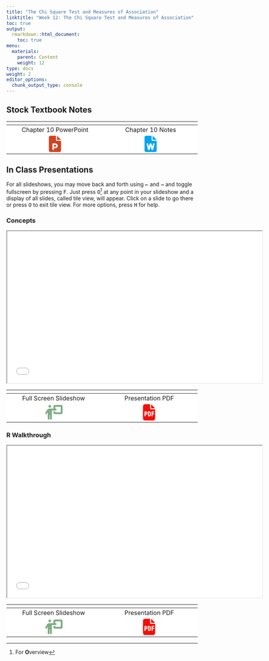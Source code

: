 ```yaml
---
title: "The Chi Square Test and Measures of Association"
linktitle: "Week 12: The Chi Square Test and Measures of Association"
toc: true
output:
  rmarkdown::html_document:
    toc: true
menu:
  materials:
    parent: Content
    weight: 12
type: docs
weight: 2
editor_options: 
  chunk_output_type: console
---
```

<script src="/rmarkdown-libs/kePrint/kePrint.js"></script>
<link href="/rmarkdown-libs/lightable/lightable.css" rel="stylesheet" />
<script src="/rmarkdown-libs/kePrint/kePrint.js"></script>
<link href="/rmarkdown-libs/lightable/lightable.css" rel="stylesheet" />
<script src="/rmarkdown-libs/kePrint/kePrint.js"></script>
<link href="/rmarkdown-libs/lightable/lightable.css" rel="stylesheet" />

<script>
function resizeIframe(obj) {
    obj.style.height = obj.contentWindow.document.body.scrollHeight + 'px';
  }
</script>

<style>
  .hvr-sweep-to-left {
    display: inline-block;
    vertical-align: middle;
    -webkit-transform: perspective(1px) translateZ(0);
    transform: perspective(1px) translateZ(0);
    box-shadow: 0 0 1px rgba(0, 0, 0, 0);
    position: relative;
    -webkit-transition-property: color;
    transition-property: color;
    -webkit-transition-duration: 0.25s;
    transition-duration: 0.25s;
  }

.hvr-sweep-to-left:before {
  content: "";
  position: absolute;
  z-index: -1;
  top: 0;
  left: 0;
  right: 0;
  bottom: 0;
  background: #761756;
    -webkit-transform: scaleX(0);
  transform: scaleX(0);
  -webkit-transform-origin: 100% 50%;
  transform-origin: 100% 50%;
  -webkit-transition-property: transform;
  transition-property: transform;
  -webkit-transition-duration: 0.3s;
  transition-duration: 0.3s;
  -webkit-transition-timing-function: ease-out;
  transition-timing-function: ease-out;
}

.hvr-sweep-to-left:hover, .hvr-sweep-to-left:focus, .hvr-sweep-to-left:active {
  color: white;
}

.hvr-sweep-to-left:hover:before, .hvr-sweep-to-left:focus:before, .hvr-sweep-to-left:active:before {
  -webkit-transform: scaleX(1);
  transform: scaleX(1);
}

table > tbody > tr:hover > td, table > tbody > tr:hover > th {
  background-color: #ffffff;
}
</style>



## Stock Textbook Notes



<center>
<table class="table" style="width: auto !important; margin-left: auto; margin-right: auto;">
 <thead>
  <tr>
   <th style="text-align:center;">  </th>
   <th style="text-align:center;">  </th>
  </tr>
 </thead>
<tbody>
  <tr>
   <td style="text-align:center;width: 20em; background-color: #ffffff !important;vertical-align: middle !important;"> Chapter 10 PowerPoint </td>
   <td style="text-align:center;width: 20em; background-color: #ffffff !important;vertical-align: middle !important;"> Chapter 10 Notes </td>
  </tr>
  <tr>
   <td style="text-align:center;width: 20em; background-color: #ffffff !important;vertical-align: middle !important;"> <a target="_blank" href="/lecture_notes/Week%2012/SSDS_Ch10.pptx"><svg aria-hidden="true" role="img" viewbox="0 0 384 512" style="height:2.67em;width:2em;vertical-align:-0.125em;margin-left:auto;margin-right:auto;font-size:inherit;fill:#d04423;overflow:visible;position:relative;"><path d="M256 0v128h128L256 0zM224 128L224 0H48C21.49 0 0 21.49 0 48v416C0 490.5 21.49 512 48 512h288c26.51 0 48-21.49 48-48V160h-127.1C238.3 160 224 145.7 224 128zM279.6 308.1C284.2 353.5 248.5 392 204 392H160v40C160 440.8 152.8 448 144 448H128c-8.836 0-16-7.164-16-16V256c0-8.836 7.164-16 16-16h71.51C239.3 240 275.6 268.5 279.6 308.1zM160 344h44c15.44 0 28-12.56 28-28S219.4 288 204 288H160V344z"></path></svg></a> </td>
   <td style="text-align:center;width: 20em; background-color: #ffffff !important;vertical-align: middle !important;"> <a target="_blank" href="/lecture_notes/Week%2012/SSDS_Ch10.docx"><svg aria-hidden="true" role="img" viewbox="0 0 384 512" style="height:2.67em;width:2em;vertical-align:-0.125em;margin-left:auto;margin-right:auto;font-size:inherit;fill:#00a4ef;overflow:visible;position:relative;"><path d="M224 128L224 0H48C21.49 0 0 21.49 0 48v416C0 490.5 21.49 512 48 512h288c26.51 0 48-21.49 48-48V160h-127.1C238.3 160 224 145.7 224 128zM281.5 240h23.37c7.717 0 13.43 7.18 11.69 14.7l-42.46 184C272.9 444.1 268 448 262.5 448h-29.26c-5.426 0-10.18-3.641-11.59-8.883L192 329.1l-29.61 109.1C160.1 444.4 156.2 448 150.8 448H121.5c-5.588 0-10.44-3.859-11.69-9.305l-42.46-184C65.66 247.2 71.37 240 79.08 240h23.37c5.588 0 10.44 3.859 11.69 9.301L137.8 352L165.6 248.9C167 243.6 171.8 240 177.2 240h29.61c5.426 0 10.18 3.641 11.59 8.883L246.2 352l23.7-102.7C271.1 243.9 275.1 240 281.5 240zM256 0v128h128L256 0z"></path></svg></a> </td>
  </tr>
</tbody>
</table>
</center>

## In Class Presentations
For all slideshows, you may move back and forth using <kbd>←</kbd> and <kbd>→</kbd> and toggle fullscreen by pressing <kbd>F</kbd>. Just press <kbd>O</kbd>[^1] at any point in your slideshow and a display of all slides, called tile view, will appear. Click on a slide to go there or press <kbd>O</kbd> to exit tile view. For more options, press <kbd>H</kbd> for help.

### Concepts

<center>
<iframe src="/slides/Week 12/Slides-Week-12.html" width="672" height="400px" data-external="1"></iframe>
</center>



<center>
<table class="table" style="width: auto !important; margin-left: auto; margin-right: auto;">
 <thead>
  <tr>
   <th style="text-align:center;">  </th>
   <th style="text-align:center;">  </th>
  </tr>
 </thead>
<tbody>
  <tr>
   <td style="text-align:center;width: 20em; background-color: #ffffff !important;vertical-align: middle !important;"> Full Screen Slideshow </td>
   <td style="text-align:center;width: 20em; background-color: #ffffff !important;vertical-align: middle !important;"> Presentation PDF </td>
  </tr>
  <tr>
   <td style="text-align:center;width: 20em; background-color: #ffffff !important;vertical-align: middle !important;"> <a target="_blank" href="/slides/Week%2012/Slides-Week-12.html"><svg aria-hidden="true" role="img" viewbox="0 0 640 512" style="height:2.4em;width:3em;vertical-align:-0.125em;margin-left:auto;margin-right:auto;font-size:inherit;fill:#7ead86;overflow:visible;position:relative;"><path d="M144 48C144 21.49 165.5 0 192 0C218.5 0 240 21.49 240 48C240 74.51 218.5 96 192 96C165.5 96 144 74.51 144 48zM152 512C134.3 512 120 497.7 120 480V256.9L91.43 304.5C82.33 319.6 62.67 324.5 47.52 315.4C32.37 306.3 27.47 286.7 36.58 271.5L94.85 174.6C112.2 145.7 143.4 128 177.1 128H320V48C320 21.49 341.5 .0003 368 .0003H592C618.5 .0003 640 21.49 640 48V272C640 298.5 618.5 320 592 320H368C341.5 320 320 298.5 320 272V224H384V256H576V64H384V128H400C417.7 128 432 142.3 432 160C432 177.7 417.7 192 400 192H264V480C264 497.7 249.7 512 232 512C214.3 512 200 497.7 200 480V352H184V480C184 497.7 169.7 512 152 512L152 512z"></path></svg></a> </td>
   <td style="text-align:center;width: 20em; background-color: #ffffff !important;vertical-align: middle !important;"> <a target="_blank" href="/slides/Week%2012/Slides-Week-12.pdf"><svg aria-hidden="true" role="img" viewbox="0 0 384 512" style="height:2.67em;width:2em;vertical-align:-0.125em;margin-left:auto;margin-right:auto;font-size:inherit;fill:#f40f02;overflow:visible;position:relative;"><path d="M88 304H80V256H88C101.3 256 112 266.7 112 280C112 293.3 101.3 304 88 304zM192 256H200C208.8 256 216 263.2 216 272V336C216 344.8 208.8 352 200 352H192V256zM224 0V128C224 145.7 238.3 160 256 160H384V448C384 483.3 355.3 512 320 512H64C28.65 512 0 483.3 0 448V64C0 28.65 28.65 0 64 0H224zM64 224C55.16 224 48 231.2 48 240V368C48 376.8 55.16 384 64 384C72.84 384 80 376.8 80 368V336H88C118.9 336 144 310.9 144 280C144 249.1 118.9 224 88 224H64zM160 368C160 376.8 167.2 384 176 384H200C226.5 384 248 362.5 248 336V272C248 245.5 226.5 224 200 224H176C167.2 224 160 231.2 160 240V368zM288 224C279.2 224 272 231.2 272 240V368C272 376.8 279.2 384 288 384C296.8 384 304 376.8 304 368V320H336C344.8 320 352 312.8 352 304C352 295.2 344.8 288 336 288H304V256H336C344.8 256 352 248.8 352 240C352 231.2 344.8 224 336 224H288zM256 0L384 128H256V0z"></path></svg></a> </td>
  </tr>
</tbody>
</table>
</center>

### R Walkthrough

<center>
<iframe src="/slides/Week 12/Slides-Week-12R.html" width="672" height="400px" data-external="1"></iframe>
</center>



<center>
<table class="table" style="width: auto !important; margin-left: auto; margin-right: auto;">
 <thead>
  <tr>
   <th style="text-align:center;">  </th>
   <th style="text-align:center;">  </th>
  </tr>
 </thead>
<tbody>
  <tr>
   <td style="text-align:center;width: 20em; background-color: #ffffff !important;vertical-align: middle !important;"> Full Screen Slideshow </td>
   <td style="text-align:center;width: 20em; background-color: #ffffff !important;vertical-align: middle !important;"> Presentation PDF </td>
  </tr>
  <tr>
   <td style="text-align:center;width: 20em; background-color: #ffffff !important;vertical-align: middle !important;"> <a target="_blank" href="/slides/Week%2012/Slides-Week-12R.html"><svg aria-hidden="true" role="img" viewbox="0 0 640 512" style="height:2.4em;width:3em;vertical-align:-0.125em;margin-left:auto;margin-right:auto;font-size:inherit;fill:#7ead86;overflow:visible;position:relative;"><path d="M144 48C144 21.49 165.5 0 192 0C218.5 0 240 21.49 240 48C240 74.51 218.5 96 192 96C165.5 96 144 74.51 144 48zM152 512C134.3 512 120 497.7 120 480V256.9L91.43 304.5C82.33 319.6 62.67 324.5 47.52 315.4C32.37 306.3 27.47 286.7 36.58 271.5L94.85 174.6C112.2 145.7 143.4 128 177.1 128H320V48C320 21.49 341.5 .0003 368 .0003H592C618.5 .0003 640 21.49 640 48V272C640 298.5 618.5 320 592 320H368C341.5 320 320 298.5 320 272V224H384V256H576V64H384V128H400C417.7 128 432 142.3 432 160C432 177.7 417.7 192 400 192H264V480C264 497.7 249.7 512 232 512C214.3 512 200 497.7 200 480V352H184V480C184 497.7 169.7 512 152 512L152 512z"></path></svg></a> </td>
   <td style="text-align:center;width: 20em; background-color: #ffffff !important;vertical-align: middle !important;"> <a target="_blank" href="/slides/Week%2012/Slides-Week-12R.pdf"><svg aria-hidden="true" role="img" viewbox="0 0 384 512" style="height:2.67em;width:2em;vertical-align:-0.125em;margin-left:auto;margin-right:auto;font-size:inherit;fill:#f40f02;overflow:visible;position:relative;"><path d="M88 304H80V256H88C101.3 256 112 266.7 112 280C112 293.3 101.3 304 88 304zM192 256H200C208.8 256 216 263.2 216 272V336C216 344.8 208.8 352 200 352H192V256zM224 0V128C224 145.7 238.3 160 256 160H384V448C384 483.3 355.3 512 320 512H64C28.65 512 0 483.3 0 448V64C0 28.65 28.65 0 64 0H224zM64 224C55.16 224 48 231.2 48 240V368C48 376.8 55.16 384 64 384C72.84 384 80 376.8 80 368V336H88C118.9 336 144 310.9 144 280C144 249.1 118.9 224 88 224H64zM160 368C160 376.8 167.2 384 176 384H200C226.5 384 248 362.5 248 336V272C248 245.5 226.5 224 200 224H176C167.2 224 160 231.2 160 240V368zM288 224C279.2 224 272 231.2 272 240V368C272 376.8 279.2 384 288 384C296.8 384 304 376.8 304 368V320H336C344.8 320 352 312.8 352 304C352 295.2 344.8 288 336 288H304V256H336C344.8 256 352 248.8 352 240C352 231.2 344.8 224 336 224H288zM256 0L384 128H256V0z"></path></svg></a> </td>
  </tr>
</tbody>
</table>
</center>

[^1]: For <b>O</b>verview
